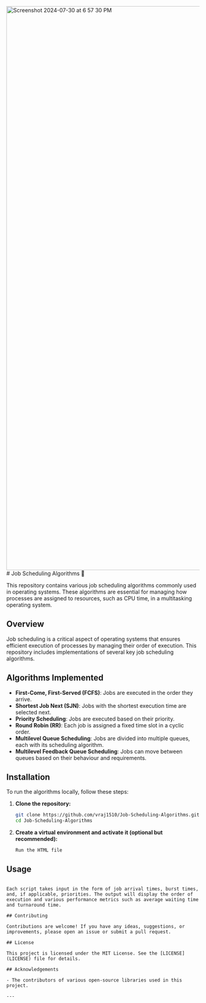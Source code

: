 <img width="1470" alt="Screenshot 2024-07-30 at 6 57 30 PM" src="https://github.com/user-attachments/assets/fd0dc723-260f-4ec6-a782-aa0ebbc8253d"># Job Scheduling Algorithms 📅

This repository contains various job scheduling algorithms commonly used in operating systems. These algorithms are essential for managing how processes are assigned to resources, such as CPU time, in a multitasking operating system.

## Overview

Job scheduling is a critical aspect of operating systems that ensures efficient execution of processes by managing their order of execution. This repository includes implementations of several key job scheduling algorithms.

## Algorithms Implemented

- **First-Come, First-Served (FCFS)**: Jobs are executed in the order they arrive.
- **Shortest Job Next (SJN)**: Jobs with the shortest execution time are selected next.
- **Priority Scheduling**: Jobs are executed based on their priority.
- **Round Robin (RR)**: Each job is assigned a fixed time slot in a cyclic order.
- **Multilevel Queue Scheduling**: Jobs are divided into multiple queues, each with its scheduling algorithm.
- **Multilevel Feedback Queue Scheduling**: Jobs can move between queues based on their behaviour and requirements.

## Installation

To run the algorithms locally, follow these steps:

1. **Clone the repository:**
   ```bash
   git clone https://github.com/vraj1510/Job-Scheduling-Algorithms.git
   cd Job-Scheduling-Algorithms

2. **Create a virtual environment and activate it (optional but recommended):**
   ```bash
   Run the HTML file

## Usage

```

Each script takes input in the form of job arrival times, burst times, and, if applicable, priorities. The output will display the order of execution and various performance metrics such as average waiting time and turnaround time.

## Contributing

Contributions are welcome! If you have any ideas, suggestions, or improvements, please open an issue or submit a pull request.

## License

This project is licensed under the MIT License. See the [LICENSE](LICENSE) file for details.

## Acknowledgements

- The contributors of various open-source libraries used in this project.

---
